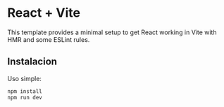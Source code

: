 # React + Vite

This template provides a minimal setup to get React working in Vite with HMR and some ESLint rules.

## Instalacion

Uso simple:
```
npm install
npm run dev
```
